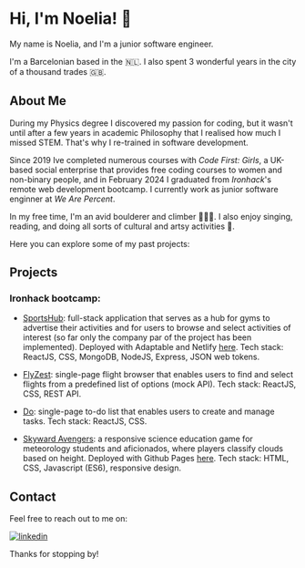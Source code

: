 # Hi, I'm Noelia! 👋

My name is Noelia, and I'm a junior software engineer. 

I'm a Barcelonian based in the 🇳🇱. I also spent 3 wonderful years in the city of a thousand trades 🇬🇧. 

## About Me

During my Physics degree I discovered my passion for coding, but it wasn't until after a few years in academic Philosophy that I realised how much I missed STEM. 
That's why I re-trained in software development. 

Since 2019 Ive completed numerous courses with *Code First: Girls*, a UK-based social enterprise that provides free coding courses to women and non-binary people, and in February 2024 I graduated from *Ironhack*'s remote web development bootcamp. 
I currently work as junior software enginner at *We Are Percent*. 

In my free time, I'm an avid boulderer and climber 🧗🏻‍♀️. I also enjoy singing, reading, and doing all sorts of cultural and artsy activities 🎨.

Here you can explore some of my past projects:

## Projects

### Ironhack bootcamp:

- [SportsHub](https://github.com/niranzri/sportsHub-frontend): full-stack application that serves as a hub for gyms to advertise their activities and for users to browse and select activities of interest (so far only the company par of the project has been implemented). Deployed with Adaptable and Netlify [here](https://sports-hub-ironhack.netlify.app/). Tech stack: ReactJS, CSS, MongoDB, NodeJS, Express, JSON web tokens. 

- [FlyZest](https://github.com/niranzri/m2project-frontend): single-page flight browser that enables users to find and select flights from a predefined list of options (mock API). Tech stack: ReactJS, CSS, REST API.
  
- [Do](https://github.com/niranzri/react-app): single-page to-do list that enables users to create and manage tasks. Tech stack: ReactJS, CSS. 

- [Skyward Avengers](https://github.com/niranzri/skyward-avengers): a responsive science education game for meteorology students and aficionados, where players classify clouds based on height. Deployed with Github Pages [here](https://niranzri.github.io/skyward-avengers/). Tech stack: HTML, CSS, Javascript (ES6), responsive design. 

## Contact

Feel free to reach out to me on:

[![linkedin](https://img.shields.io/badge/linkedin-0A66C2?style=for-the-badge&logo=linkedin&logoColor=white)](https://www.linkedin.com/in/niranzri)

Thanks for stopping by!
